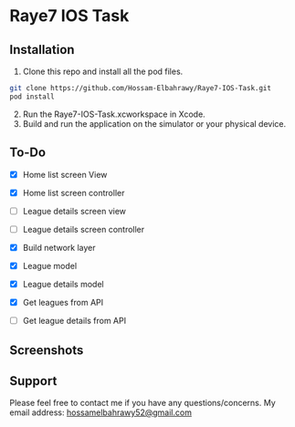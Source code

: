# Raye7 IOS Task


## Installation
1. Clone this repo and install all the pod files.
```bash
git clone https://github.com/Hossam-Elbahrawy/Raye7-IOS-Task.git
pod install
```
2. Run the Raye7-IOS-Task.xcworkspace in Xcode.
3. Build and run the application on the simulator or your physical device.


## To-Do
- [x] Home list screen View
- [x] Home list  screen controller
- [ ] League details screen view
- [ ] League details screen controller
- [x] Build network layer
- [x] League model
- [x] League details model
- [x] Get leagues from API
- [ ] Get league details from API


## Screenshots

Support
------
Please feel free to contact me if you have any questions/concerns. My email address: hossamelbahrawy52@gmail.com
